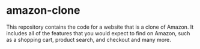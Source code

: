 # amazon-clone
This repository contains the code for a website that is a clone of Amazon. It includes all of the features that you would expect to find on Amazon, such as a shopping cart, product search, and checkout and many more.

